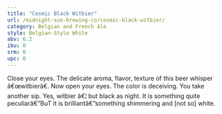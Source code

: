 ```yaml
---
title: "Cosmic Black Witbier"
url: /midnight-sun-brewing-co/cosmic-black-witbier/
category: Belgian and French Ale
style: Belgian-Style White
abv: 6.2
ibu: 0
srm: 0
upc: 0
---
```

Close your eyes. The delicate aroma, flavor, texture of this beer whisper â€œwitbierâ€. Now open your eyes. The color is deceiving. You take another sip. Yes, witbier â€¦ but black as night. It is something quite peculiarâ€”BuT it is brilliantâ€”something shimmering and [not so] white.
